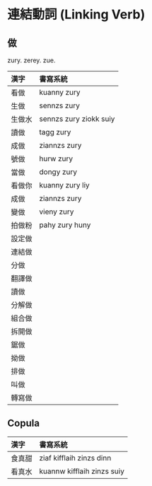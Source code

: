 # 連結動詞 (Linking Verb)

## 做

zury. zerey. zue.

| 漢字 | 書寫系統 |
| :--- | :--- |
| 看做 | kuanny zury |
| 生做 | sennzs zury |
| 生做水 | sennzs zury ziokk suiy |
| 讀做 | tagg zury |
| 成做 | ziannzs zury |
| 號做 | hurw zury |
| 當做 | dongy zury |
| 看做你 | kuanny zury liy |
| 成做 | ziannzs zury |
| 變做 | vieny zury |
| 拍做粉 | pahy zury huny |
| 設定做 ||
| 連結做 ||
| 分做 ||
| 翻譯做 ||
| 讀做 ||
| 分解做 ||
| 組合做 ||
| 拆開做 ||
| 鋸做 ||
| 拗做 ||
| 排做 ||
| 叫做 ||
| 轉寫做 ||

## Copula

| 漢字 | 書寫系統 |
| :--- | :--- |
| 食真甜 | ziaf kifflaih zinzs dinn |
| 看真水 | kuannw kifflaih zinzs suiy |
